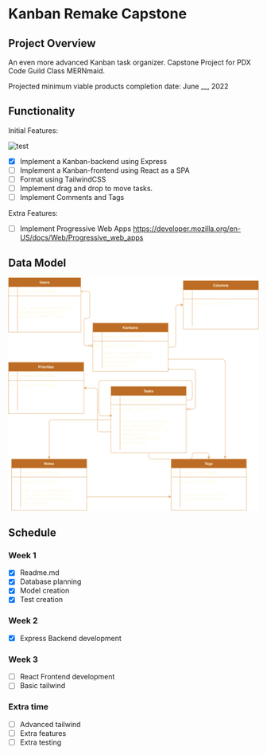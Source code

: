 # Kanban Remake Capstone

## Project Overview

An even more advanced Kanban task organizer. Capstone Project for PDX Code Guild Class MERNmaid.

Projected minimum viable products completion date: June \_\_, 2022

## Functionality

Initial Features:

![test](https://gyazo.com/eb5c5741b6a9a16c692170a41a49c858.png)

- [x] Implement a Kanban-backend using Express
- [ ] Implement a Kanban-frontend using React as a SPA
- [ ] Format using TailwindCSS
- [ ] Implement drag and drop to move tasks.
- [ ] Implement Comments and Tags

Extra Features:

- [ ] Implement Progressive Web Apps <https://developer.mozilla.org/en-US/docs/Web/Progressive_web_apps>

## Data Model

![Data Model](./Kanban%20Capstone%20Diagram.drawio.svg)

## Schedule

### Week 1

- [x] Readme.md
- [x] Database planning
- [x] Model creation
- [x] Test creation

### Week 2

- [x] Express Backend development

### Week 3

- [ ] React Frontend development
- [ ] Basic tailwind

### Extra time

- [ ] Advanced tailwind
- [ ] Extra features
- [ ] Extra testing
